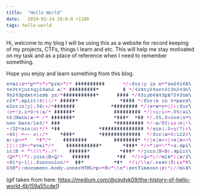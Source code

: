 ```yaml
---
title:  "Hello World"
date:   2019-03-24 20:0:0 +1100
tags: hello-world
---
```

Hi, welcome to my blog I will be using this as a website for record keeping of my projects, CTFs, things I learn and etc.
This will help me stay motivated on my task and as a place of reference when I need to remember something.

Hope you enjoy and learn something from this blog.


![](/assets\img\emoji\hello-world.gif)

(gif taken from here: https://medium.com/@cindyk09/the-history-of-hello-world-6b159a55cde1)
